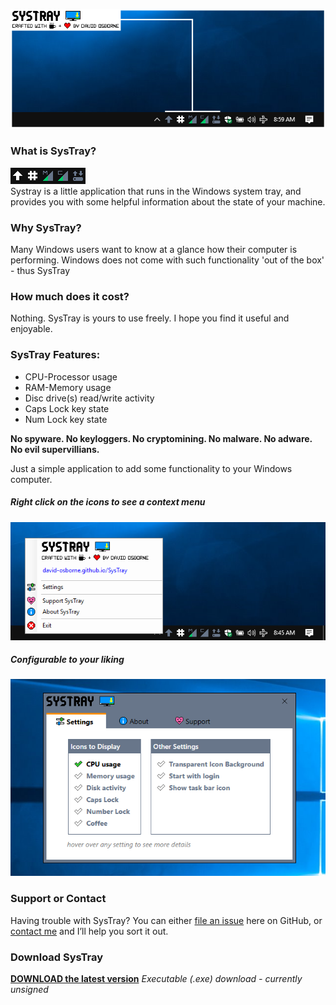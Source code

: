 ![Systray](assets/SysTray_desktop.png)<br>
### What is SysTray?
![SysTray Animated](assets/SysTray.gif)<br>
Systray is a little application that runs in the Windows system tray, and provides you with some helpful information about the state of your machine.
### Why SysTray?
Many Windows users want to know at a glance how their computer is performing.  Windows does not come with such functionality 'out of the box' - thus SysTray
### How much does it cost?
Nothing.  SysTray is yours to use freely.  I hope you find it useful and enjoyable.
### SysTray Features:
- CPU-Processor usage
- RAM-Memory usage
- Disc drive(s) read/write activity
- Caps Lock key state
- Num Lock key state

**No spyware.  No keyloggers.  No cryptomining.  No malware.  No adware.  No evil supervillians.**

Just a simple application to add some functionality to your Windows computer.
##### Right click on the icons to see a context menu<br>
![Right Click Menu](assets/SysTray_menu.png)
##### Configurable to your liking<br>
![Settings Window](assets/SysTray_desktop_03.png)

### Support or Contact
Having trouble with SysTray?  You can either [file an issue](https://github.com/david-osborne/SysTray/issues/new/choose) here on GitHub, or [contact me](mailto://david.osborne@outlook.com) and I’ll help you sort it out.

### Download SysTray
**[DOWNLOAD the latest version](https://github.com/david-osborne/SysTray/releases/tag/v0.1-beta)**  *Executable (.exe) download - currently unsigned*
